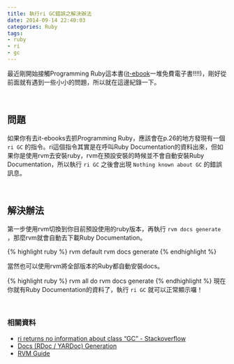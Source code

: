 ```yaml
---
title: 執行ri GC錯誤之解決辦法
date: 2014-09-14 22:40:03
categories: Ruby
tags:
- ruby
- ri
- gc
---
```


最近剛開始接觸Programming Ruby這本書([it-ebook](http://www.it-ebooks.info)一堆免費電子書!!!!)，剛好從前面就有遇到一些小小的問題，所以就在這邊紀錄一下。

<br>

## 問題
如果你有去it-ebooks去抓Programming Ruby，應該會在p.26的地方發現有一個 `ri GC` 的指令。ri這個指令其實是在呼叫Ruby Documentation的資料出來，但如果你是使用rvm去安裝ruby，rvm在預設安裝的時候並不會自動安裝Ruby Documentation，所以執行 `ri GC` 之後會出現 `Nothing known about GC` 的錯誤訊息。

<br>

## 解決辦法
第一步使用rvm切換到你目前預設使用的ruby版本，再執行 `rvm docs generate` ，那麼rvm就會自動去下載Ruby Documentation。


{% highlight ruby %}
    rvm default
    rvm docs generate
{% endhighlight %}

當然也可以使用rvm將全部版本的Ruby都自動安裝docs。

{% highlight ruby %}
    rvm all do rvm docs generate
{% endhighlight %}
現在你就有Ruby Documentation的資料了，執行 `ri GC` 就可以正常顯示囉！

<br>

### 相關資料
- [ri returns no information about class “GC” - Stackoverflow](http://stackoverflow.com/questions/5252533/ri-returns-no-information-about-class-gc)
- [Docs (RDoc / YARDoc) Generation](https://rvm.io/rubies/docs)
- [RVM Guide](http://leohacker.github.io/blog/2013/12/21/rvm-guide/)